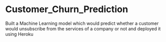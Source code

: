 # Customer_Churn_Prediction
Built a Machine Learning model which would predict whether a customer would unsubscribe from the services of a company or not and deployed it using Heroku
